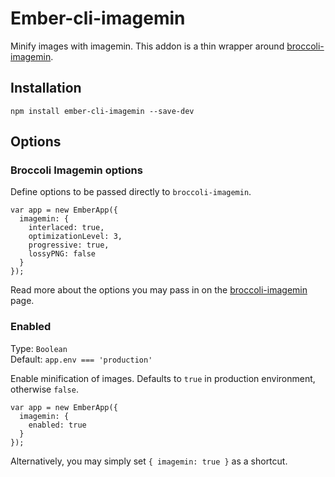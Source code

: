 # Ember-cli-imagemin

Minify images with imagemin. This addon is a thin wrapper around [broccoli-imagemin](https://github.com/Xulai/broccoli-imagemin).


## Installation

    npm install ember-cli-imagemin --save-dev


## Options

### Broccoli Imagemin options

Define options to be passed directly to `broccoli-imagemin`.

    var app = new EmberApp({
      imagemin: {
        interlaced: true,
        optimizationLevel: 3,
        progressive: true,
        lossyPNG: false
      }
    });

Read more about the options you may pass in on the [broccoli-imagemin](https://github.com/Xulai/broccoli-imagemin) page.

### Enabled

Type: `Boolean`  
Default: `app.env === 'production'`

Enable minification of images. Defaults to `true` in production environment, otherwise `false`.

    var app = new EmberApp({
      imagemin: {
        enabled: true
      }
    });

Alternatively, you may simply set `{ imagemin: true }` as a shortcut.

